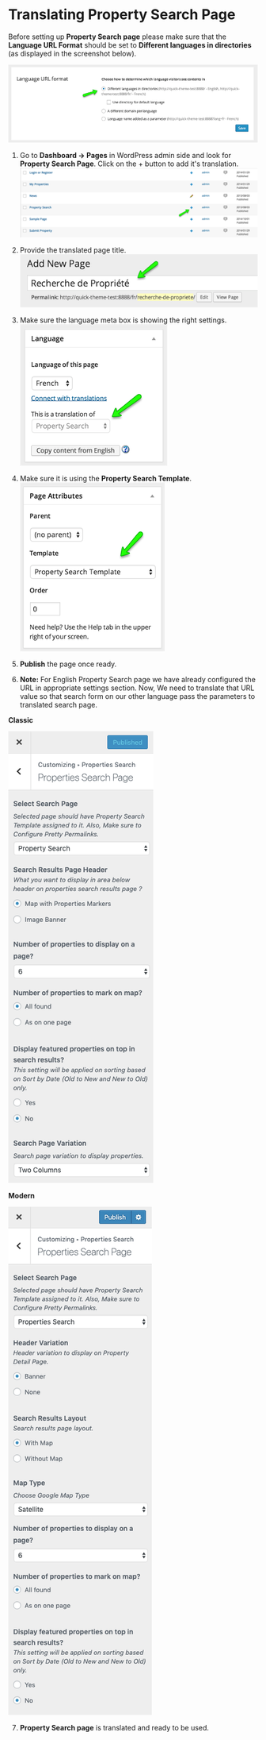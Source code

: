 # Translating Property Search Page

Before setting up **Property Search page** please make sure that the **Language URL Format** should be set to **Different languages in directories** (as displayed in the screenshot below). 

![Real Homes Documentation](images/wpml/language-url-format.png)

1. Go to **Dashboard → Pages** in WordPress admin side and look for **Property Search Page**. Click on the + button to add it's translation. 
![Real Homes Documentation](images/wpml/pages-section.png)

2. Provide the translated page title. 
![Real Homes Documentation](images/wpml/translated-page-title.png)

3. Make sure the language meta box is showing the right settings. 
![Real Homes Documentation](images/wpml/language-meta-box.png)

4. Make sure it is using the **Property Search Template**.<br>
![Real Homes Documentation](images/wpml/property-search-template.png)

5. **Publish** the page once ready.

6. **Note:** For English Property Search page we have already configured the URL in appropriate settings section. Now, We need to translate that URL value so that search form on our other language pass the parameters to translated search page. 

**Classic**

![Search Page Settings Classic](images/home-setup/search-page-settings-full.png)

**Modern**

![Search Page Settings Modern](images/home-setup/search-page-settings-full-mod.png)

7. **Property Search page** is translated and ready to be used.
